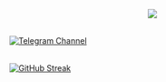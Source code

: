 <p align="center">
  <img src="https://i.postimg.cc/J79D8XvR/sas.jpg"/>
</p>

</br>

<div id="badges">
  <a href="https://t.me/avalanchestuff">
  <img src="https://img.shields.io/badge/Telegram-Channel-33A8E3" alt="Telegram Channel"/>
  </a>
</div>

</br>

[![GitHub Streak](http://github-readme-streak-stats.herokuapp.com?user=willtanoe&theme=windows-dark)](https://git.io/streak-stats)



